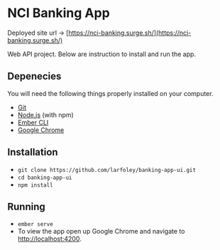 # NCI Banking App
Deployed site url -> [https://nci-banking.surge.sh/](https://nci-banking.surge.sh/)

Web API project. Below are instruction to install and run the app.


## Depenecies

You will need the following things properly installed on your computer.

* [Git](https://git-scm.com/)
* [Node.js](https://nodejs.org/) (with npm)
* [Ember CLI](https://ember-cli.com/)
* [Google Chrome](https://google.com/chrome/)

## Installation

* `git clone https://github.com/larfoley/banking-app-ui.git`
* `cd banking-app-ui`
* `npm install`

## Running

* `ember serve`
* To view the app open up Google Chrome and navigate to [http://localhost:4200](http://localhost:4200).
